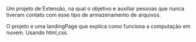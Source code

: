 Um projeto de Extensão, na qual o objetivo e auxiliar pessoas que nunca tiveram contato com esse tipo de armazenamento de arquivos.

O projeto e uma landingPage que explica como funciona a computação em nuvem. Usando html,css.
